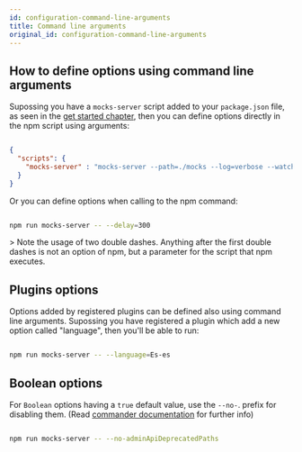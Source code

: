 ```yaml
---
id: configuration-command-line-arguments
title: Command line arguments
original_id: configuration-command-line-arguments
---
```

## How to define options using command line arguments

Supossing you have a `mocks-server` script added to your `package.json` file, as seen in the [get started chapter](get-started-intro.md#installation), then you can define options directly in the npm script using arguments:

```json

{
  "scripts": {
    "mocks-server" : "mocks-server --path=./mocks --log=verbose --watch=false"
  }
}

```

Or you can define options when calling to the npm command:

```bash

npm run mocks-server -- --delay=300

```

&gt; Note the usage of two double dashes. Anything after the first double dashes is not an option of npm, but a parameter for the script that npm executes.

## Plugins options

Options added by registered plugins can be defined also using command line arguments. Supossing you have registered a plugin which add a new option called "language", then you'll be able to run:

```bash

npm run mocks-server -- --language=Es-es

```

## Boolean options

For `Boolean` options having a `true` default value, use the `--no-`. prefix for disabling them. (Read [commander documentation](https://www.npmjs.com/package/commander) for further info)

```bash

npm run mocks-server -- --no-adminApiDeprecatedPaths

```
